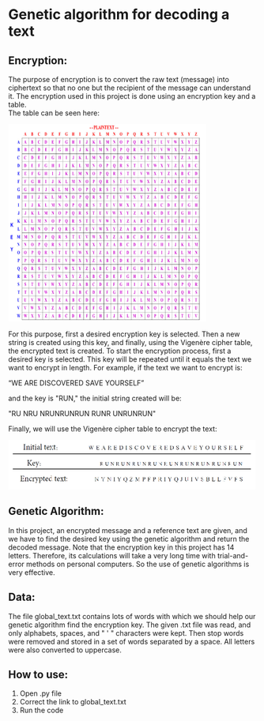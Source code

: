 # Genetic algorithm for decoding a text

## Encryption:
The purpose of encryption is to convert the raw text (message) into ciphertext so that no one but the recipient of the message can understand it. The encryption used in this project is done using an encryption key and a table.<br>
The table can be seen here:

<img src="./table.jpg" width="400" height="400">

For this purpose, first a desired encryption key is selected. Then a new string is created using this key, and finally, using the Vigenère cipher table, the encrypted text is created. To start the encryption process, first a desired key is selected. This key will be repeated until it equals the text we want to encrypt in length. For example, if the text we want to encrypt is:

“WE ARE DISCOVERED SAVE YOURSELF”

and the key is "RUN,"  the initial string created will be:

"RU NRU NRUNRUNRUN RUNR UNRUNRUN" 

Finally, we will use the Vigenère cipher table to encrypt the text:<br>

<img src="./sample.jpg" width="500" height="100">

## Genetic Algorithm:
In this project, an encrypted message and a reference text are given, and we have to find the desired key using the genetic algorithm and return the decoded message. Note that the encryption key in this project has 14 letters. Therefore, its calculations will take a very long time with trial-and-error methods on personal computers. So the use of genetic algorithms is very effective.

## Data:
The file global_text.txt contains lots of words with which we should help our genetic algorithm find the encryption key. The given .txt file was read, and only alphabets, spaces, and " ' " characters were kept. Then stop words were removed and stored in a set of words separated by a space. All letters were also converted to uppercase.

## How to use:
1. Open .py file
2. Correct the link to global_text.txt
3. Run the code


